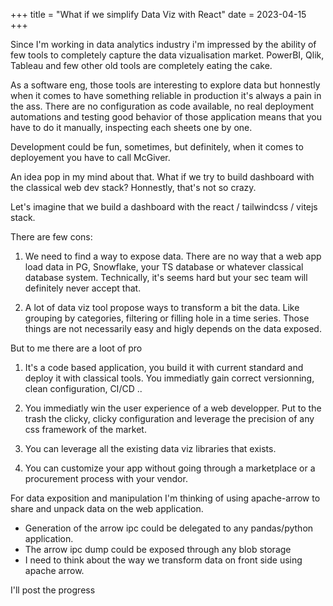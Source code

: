+++
title = "What if we simplify Data Viz with React"
date = 2023-04-15
+++

Since I'm working in data analytics industry i'm impressed by the ability of few tools to completely capture the data vizualisation market. PowerBI, Qlik, Tableau and few other old tools are completely eating the cake.

As a software eng, those tools are interesting to explore data but honnestly when it comes to have something reliable in production it's always a pain in the ass. There are no configuration as code available, no real deployment automations and testing good behavior of those application means that you have to do it manually, inspecting each sheets one by one.

Development could be fun, sometimes, but definitely, when it comes to deployement you have to call McGiver.

An idea pop in my mind about that. What if we try to build dashboard with the classical web dev stack? Honnestly, that's not so crazy.

Let's imagine that we build a dashboard with the react / tailwindcss / vitejs stack.

There are few cons:

1. We need to find a way to expose data. There are no way that a web app load data in PG, Snowflake, your TS database or whatever classical database system. Technically, it's seems hard but your sec team will definitely never accept that.

2. A lot of data viz tool propose ways to transform a bit the data. Like grouping by categories, filtering or filling hole in a time series. Those things are not necessarily easy and higly depends on the data exposed.

But to me there are a loot of pro

1. It's a code based application, you build it with current standard and deploy it with classical tools. You immediatly gain correct versionning, clean configuration, CI/CD ..

2. You immediatly win the user experience of a web developper. Put to the trash the clicky, clicky configuration and leverage the precision of any css framework of the market.

3. You can leverage all the existing data viz libraries that exists.

4. You can customize your app without going through a marketplace or a procurement process with your vendor.

For data exposition and manipulation I'm thinking of using apache-arrow to share and unpack data on the web application.

- Generation of the arrow ipc could be delegated to any pandas/python application.
- The arrow ipc dump could be exposed through any blob storage
- I need to think about the way we transform data on front side using apache arrow.

I'll post the progress
